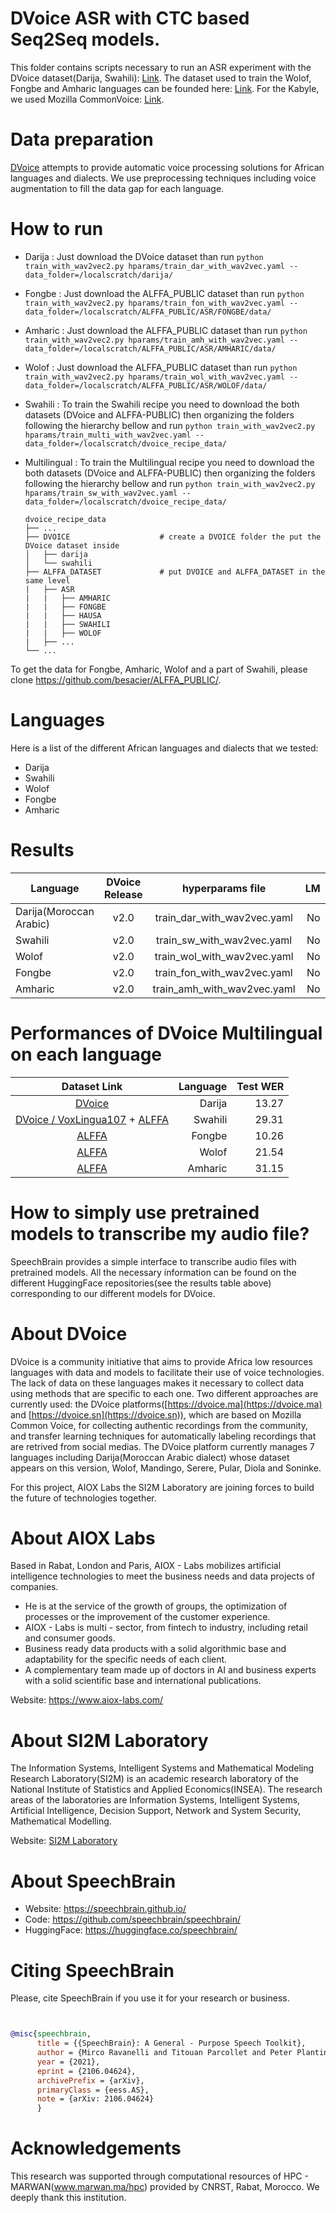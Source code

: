 # DVoice ASR with CTC based Seq2Seq models.
This folder contains scripts necessary to run an ASR experiment with the DVoice dataset(Darija, Swahili): [Link](https://zenodo.org/record/6342622). The dataset used to train the Wolof, Fongbe and Amharic languages can be founded here: [Link](https://github.com/besacier/ALFFA_PUBLIC). For the Kabyle, we used Mozilla CommonVoice: [Link](https://commonvoice.mozilla.org/fr/datasets).

# Data preparation
[DVoice](https://dvoice.ma) attempts to provide automatic voice processing solutions for African languages and dialects. We use preprocessing techniques including voice augmentation to fill the data gap for each language.

# How to run
- Darija : Just download the DVoice dataset than run `python train_with_wav2vec2.py hparams/train_dar_with_wav2vec.yaml --data_folder=/localscratch/darija/`
- Fongbe : Just download the ALFFA_PUBLIC dataset than run `python train_with_wav2vec2.py hparams/train_fon_with_wav2vec.yaml --data_folder=/localscratch/ALFFA_PUBLIC/ASR/FONGBE/data/`
- Amharic : Just download the ALFFA_PUBLIC dataset than run `python train_with_wav2vec2.py hparams/train_amh_with_wav2vec.yaml --data_folder=/localscratch/ALFFA_PUBLIC/ASR/AMHARIC/data/`
- Wolof : Just download the ALFFA_PUBLIC dataset than run `python train_with_wav2vec2.py hparams/train_wol_with_wav2vec.yaml --data_folder=/localscratch/ALFFA_PUBLIC/ASR/WOLOF/data/`
- Swahili : To train the Swahili recipe you need to download the both datasets (DVoice and ALFFA-PUBLIC) then organizing the folders following the hierarchy bellow and run  `python train_with_wav2vec2.py hparams/train_multi_with_wav2vec.yaml --data_folder=/localscratch/dvoice_recipe_data/`
- Multilingual : To train the Multilingual recipe you need to download the both datasets (DVoice and ALFFA-PUBLIC) then organizing the folders following the hierarchy bellow and run  `python train_with_wav2vec2.py hparams/train_sw_with_wav2vec.yaml --data_folder=/localscratch/dvoice_recipe_data/`

      dvoice_recipe_data
      ├── ...
      ├── DVOICE                    # create a DVOICE folder the put the DVoice dataset inside
      │   ├── darija                
      │   └── swahili               
      ├── ALFFA_DATASET             # put DVOICE and ALFFA_DATASET in the same level
      |   ├── ASR
      |   |   ├── AMHARIC
      |   |   ├── FONGBE
      |   |   ├── HAUSA
      |   |   ├── SWAHILI
      |   |   ├── WOLOF
      |   ├── ...
      └── ...

To get the data for Fongbe, Amharic, Wolof and a part of Swahili, please clone https://github.com/besacier/ALFFA_PUBLIC/.

# Languages
Here is a list of the different African languages and dialects that we tested:
- Darija
- Swahili
- Wolof
- Fongbe
- Amharic

# Results
| Language | DVoice Release | hyperparams file | LM | Val. CER | Val. WER | Test CER | Test WER | HuggingFace link |
| ------------- |:-------------:|:---------------------------:| -----:| -----:| -----:| -----:| -----:| :-----------:|
| Darija(Moroccan Arabic) | v2.0 | train_dar_with_wav2vec.yaml | No | 5.51 | 18.46 | 5.85 | 18.28 | [Link](https://huggingface.co/aioxlabs/dvoice-darija)
| Swahili | v2.0 | train_sw_with_wav2vec.yaml | No | 8.83 | 22.78 | 9.46 | 23.16 | [Link](https://huggingface.co/aioxlabs/dvoice-swahili)
| Wolof | v2.0 | train_wol_with_wav2vec.yaml | No | 4.81 | 16.25 | 4.83 | 16.05 | [Link](https://huggingface.co/aioxlabs/dvoice-wolof)
| Fongbe | v2.0 | train_fon_with_wav2vec.yaml | No | 4.16 | 9.19 | 3.98 | 9.00 | [Link](https://huggingface.co/aioxlabs/dvoice-fongbe)
| Amharic | v2.0 | train_amh_with_wav2vec.yaml | No | 6.71 | 25.50 | 6.57 | 24.92 | [Link](https://huggingface.co/aioxlabs/dvoice-amharic) |

# Performances of DVoice Multilingual on each language
| Dataset Link | Language | Test WER |
|:---------------------------:| -----:| -----:|
| [DVoice](https://zenodo.org/record/6342622) | Darija | 13.27 |
| [DVoice / VoxLingua107](https://zenodo.org/record/6342622) + [ALFFA](https://github.com/besacier/ALFFA_PUBLIC/tree/master/ASR/SWAHILI) | Swahili | 29.31
| [ALFFA](https://github.com/besacier/ALFFA_PUBLIC/tree/master/ASR/FONGBE) | Fongbe | 10.26
| [ALFFA](https://github.com/besacier/ALFFA_PUBLIC/tree/master/ASR/WOLOF) | Wolof | 21.54
| [ALFFA](https://github.com/besacier/ALFFA_PUBLIC/tree/master/ASR/AMHARIC) | Amharic | 31.15

# How to simply use pretrained models to transcribe my audio file?
SpeechBrain provides a simple interface to transcribe audio files with pretrained models. All the necessary information can be found on the different HuggingFace repositories(see the results table above) corresponding to our different models for DVoice.

# **About DVoice**
DVoice is a community initiative that aims to provide Africa low resources languages with data and models to facilitate their use of voice technologies. The lack of data on these languages makes it necessary to collect data using methods that are specific to each one. Two different approaches are currently used: the DVoice platforms([https://dvoice.ma](https://dvoice.ma) and [https://dvoice.sn](https://dvoice.sn)), which are based on Mozilla Common Voice, for collecting authentic recordings from the community, and transfer learning techniques for automatically labeling recordings that are retrived from social medias. The DVoice platform currently manages 7 languages including Darija(Moroccan Arabic dialect) whose dataset appears on this version, Wolof, Mandingo, Serere, Pular, Diola and Soninke.

For this project, AIOX Labs the SI2M Laboratory are joining forces to build the future of technologies together.

# **About AIOX Labs**
Based in Rabat, London and Paris, AIOX - Labs mobilizes artificial intelligence technologies to meet the business needs and data projects of companies.

- He is at the service of the growth of groups, the optimization of processes or the improvement of the customer experience.
- AIOX - Labs is multi - sector, from fintech to industry, including retail and consumer goods.
- Business ready data products with a solid algorithmic base and adaptability for the specific needs of each client.
- A complementary team made up of doctors in AI and business experts with a solid scientific base and international publications.

Website: [https://www.aiox-labs.com/ ](https://www.aiox-labs.com/)

# **About SI2M Laboratory**
The Information Systems, Intelligent Systems and Mathematical Modeling Research Laboratory(SI2M) is an academic research laboratory of the National Institute of Statistics and Applied Economics(INSEA). The research areas of the laboratories are Information Systems, Intelligent Systems, Artificial Intelligence, Decision Support, Network and System Security, Mathematical Modelling.

Website: [SI2M Laboratory](https://insea.ac.ma/index.php/pole-recherche/equipe-de-recherche/150-laboratoire-de-recherche-en-systemes-d-information-systemes-intelligents-et-modelisation-mathematique)


# **About SpeechBrain**
- Website: https://speechbrain.github.io/
- Code: https://github.com/speechbrain/speechbrain/
- HuggingFace: https://huggingface.co/speechbrain/


# **Citing SpeechBrain**
Please, cite SpeechBrain if you use it for your research or business.

```bibtex


@misc{speechbrain,
      title = {{SpeechBrain}: A General - Purpose Speech Toolkit},
      author = {Mirco Ravanelli and Titouan Parcollet and Peter Plantinga and Aku Rouhe and Samuele Cornell and Loren Lugosch and Cem Subakan and Nauman Dawalatabad and Abdelwahab Heba and Jianyuan Zhong and Ju - Chieh Chou and Sung - Lin Yeh and Szu - Wei Fu and Chien - Feng Liao and Elena Rastorgueva and François Grondin and William Aris and Hwidong Na and Yan Gao and Renato De Mori and Yoshua Bengio},
      year = {2021},
      eprint = {2106.04624},
      archivePrefix = {arXiv},
      primaryClass = {eess.AS},
      note = {arXiv: 2106.04624}
      }
```
# **Acknowledgements**
This research was supported through computational resources of HPC - MARWAN(www.marwan.ma/hpc) provided by CNRST, Rabat, Morocco. We deeply thank this institution.

